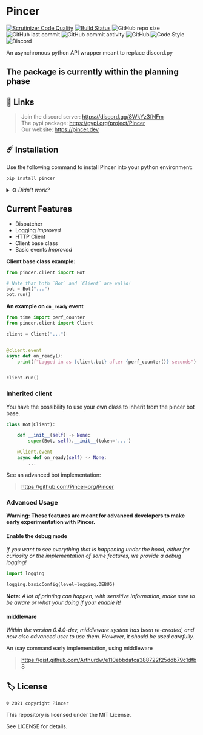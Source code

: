 # Pincer

<!--
![PyPI - Downloads](https://img.shields.io/badge/dynamic/json?label=downloads&query=%24.total_downloads&url=https%3A%2F%2Fapi.pepy.tech%2Fapi%2Fprojects%2FPincer)](https://pypi.org/project/Pincer)
![PyPI](https://img.shields.io/pypi/v/Pincer)
![PyPI - Format](https://img.shields.io/pypi/format/Pincer)
![PyPI - Python Version](https://img.shields.io/pypi/pyversions/Pincer)
-->

[![Scrutinizer Code Quality](https://scrutinizer-ci.com/g/Pincer-org/pincer/badges/quality-score.png?b=main)](https://scrutinizer-ci.com/g/Pincer-org/pincer/?branch=main)
[![Build Status](https://scrutinizer-ci.com/g/Pincer-org/Pincer/badges/build.png?b=main)](https://scrutinizer-ci.com/g/Pincer-org/Pincer/build-status/main)
![GitHub repo size](https://img.shields.io/github/repo-size/Pincer-org/Pincer)
![GitHub last commit](https://img.shields.io/github/last-commit/Pincer-org/Pincer)
![GitHub commit activity](https://img.shields.io/github/commit-activity/m/Pincer-org/Pincer)
![GitHub](https://img.shields.io/github/license/Pincer-org/Pincer)
![Code Style](https://img.shields.io/badge/code%20style-pep8-green)
![Discord](https://img.shields.io/discord/881531065859190804)

An asynchronous python API wrapper meant to replace discord.py

## The package is currently within the planning phase

## 📌 Links

> Join the discord server: <https://discord.gg/8WkYz3fNFm>  
> The pypi package: <https://pypi.org/project/Pincer>  
> Our website: <https://pincer.dev>  

## ☄️ Installation

Use the following command to install Pincer into your python environment:

```bash
pip install pincer
```

<details>

<summary>
    ⚙️ <i> Didn't work?</i>
</summary>

Depending on your python installation, you might need to use one of the following:

- pip isn't in the path but python is

    ```sh
    python -m pip install pincer
    ```

- Unix system can use pip3/python3 command

    ```sh
    pip3 install pincer
    ```

    ```sh
    python3 -m pip install pincer
    ```

- python isn't in the path

    ```sh
    path/to/python.exe -m pip install pincer
    ```

- Using multiple python versions

    ```sh
    py -m pip install pincer
    ```

</details>

## Current Features

- Dispatcher
- Logging _Improved_
- HTTP Client
- Client base class
- Basic events _Improved_

**Client base class example:**

```py
from pincer.client import Bot

# Note that both `Bot` and `Client` are valid!
bot = Bot("...")
bot.run()
```

**An example on `on_ready` event**

```py
from time import perf_counter
from pincer.client import Client

client = Client("...")


@client.event
async def on_ready():
    print(f"Logged in as {client.bot} after {perf_counter()} seconds")


client.run()
```

### Inherited client

You have the possibility to use your own class to inherit from the pincer bot base.

```py
class Bot(Client):

    def __init__(self) -> None:
        super(Bot, self).__init__(token='...')

    @Client.event
    async def on_ready(self) -> None:
        ...
```

See an advanced bot implementation:

> <https://github.com/Pincer-org/Pincer>

### Advanced Usage

__Warning: These features are meant for advanced developers to make early experimentation with Pincer.__

#### Enable the debug mode

_If you want to see everything that is happening under the hood,
either for curiosity or the implementation of some features,
we provide a debug logging!_

```py
import logging

logging.basicConfig(level=logging.DEBUG)
```
**Note:** _A lot of printing can happen, with sensitive information,
make sure to be aware or what your doing if your enable it!_


#### middleware
_Within the version 0.4.0-dev, middleware system has been re-created,
and now also advanced user to use them. However, it should be used carefully._

An /say command early implementation, using middleware

> https://gist.github.com/Arthurdw/e110ebbdafca388722f25ddb79c1dfb8


## 🏷️ License

`© 2021 copyright Pincer`

This repository is licensed under the MIT License.

See LICENSE for details.

